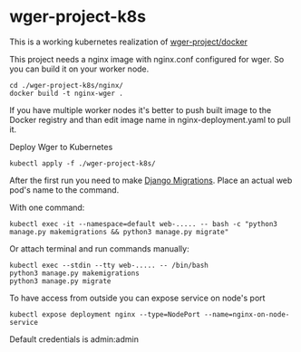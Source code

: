 # wger-project-k8s
This is a working kubernetes realization of [wger-project/docker](https://github.com/wger-project/docker)

This project needs a nginx image with nginx.conf configured for wger. So you can build it on your worker node. 

```
cd ./wger-project-k8s/nginx/
docker build -t nginx-wger .
```

If you have multiple worker nodes it's better to push built image to the Docker registry and than edit image name in nginx-deployment.yaml to pull it.

Deploy Wger to Kubernetes

```
kubectl apply -f ./wger-project-k8s/
```

After the first run you need to make [Django Migrations](https://docs.djangoproject.com/en/3.1/topics/migrations/). Place an actual web pod's name to the command.

With one command:

```
kubectl exec -it --namespace=default web-..... -- bash -c "python3 manage.py makemigrations && python3 manage.py migrate"
```

Or attach terminal and run commands manually:

```
kubectl exec --stdin --tty web-..... -- /bin/bash
python3 manage.py makemigrations 
python3 manage.py migrate
```

To have access from outside you can expose service on node's port

```
kubectl expose deployment nginx --type=NodePort --name=nginx-on-node-service
```

Default credentials is admin:admin
